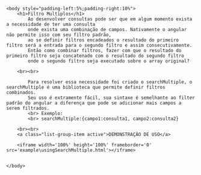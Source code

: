 <html>
	<head>
		<meta charset="UTF-8">
		<link rel="stylesheet" href="https://maxcdn.bootstrapcdn.com/bootstrap/3.3.6/css/bootstrap.min.css" crossorigin="anonymous">
	<head>
	
	<body style="padding-left:5%;padding-right:10%">
		<h1>Filtro Multiplos</h1>
			Ao desenvolver consultas pode ser que em algum momento exista a necessidade de ter uma consulta 
			onde exista uma combinação de campos. Nativamente o angular não permite isso com seu filtro padrão, 
			ao se definir filtros encadeados o resultado do primeiro filtro será a entrada para o segundo filtro e assim consecutivamente.
			Então como combinar filtros, fazer com que o resultado do primeiro filtro seja concatenado com o resultado do segundo filtro 
			onde o segundo filtro seja executado sobre o array original?				
		
		<br><br>
		
			Para resolver essa necessidade foi criado o searchMultiple, o searchMultiple é uma biblioteca que permite definir filtros combinados.
			Seu uso é extramente fácil, sua sintaxe é semelhante ao filter padrão do angular a diferença que pode se adicionar mais campos a serem filtrados. 
			<br> Exemplo:
			<br> searchMultiple:{campo1:consulta1, campo2:consulta2}
		
		<br><br>
		<a class="list-group-item active">DEMONSTRAÇÂO DE USO</a>
			
		<iframe width='100%' height='100%' frameborder='0' src='example\usingSearchMultiple.html'></iframe>
			
		
	</body>

</html>